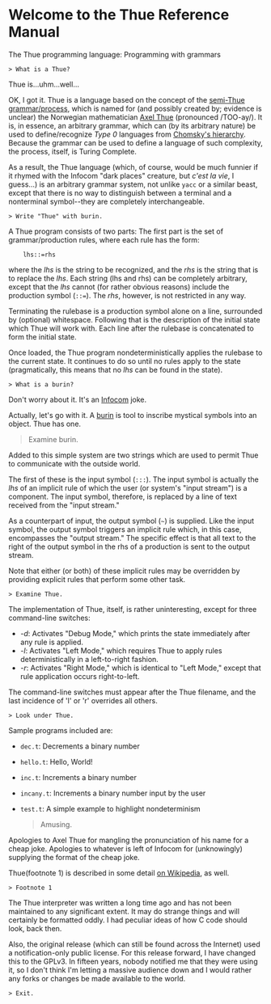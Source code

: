 Welcome to the Thue Reference Manual
====================================

The Thue programming language:  Programming with grammars

    > What is a Thue?

Thue is...uhm...well...

OK, I got it.  Thue is a language based on the concept of the [semi-Thue grammar/process](https://en.wikipedia.org/wiki/Semi-Thue_system), which is named for (and possibly created by; evidence is unclear) the Norwegian mathematician [Axel Thue](https://en.wikipedia.org/wiki/Axel_Thue) (pronounced /TOO-ay/).  It is, in essence, an arbitrary grammar, which can (by its arbitrary nature) be used to define/recognize _Type 0_ languages from [Chomsky's hierarchy](https://en.wikipedia.org/wiki/Chomsky_hierarchy).  Because the grammar can be used to define a language of such complexity, the process, itself, is Turing Complete.

As a result, the Thue language (which, of course, would be much funnier if it rhymed with the Infocom "dark places" creature, but _c'est la vie_, I guess...) is an arbitrary grammar system, not unlike `yacc` or a similar beast, except that there is no way to distinguish between a terminal and a nonterminal symbol--they are completely interchangeable.

    > Write "Thue" with burin.

A Thue program consists of two parts:  The first part is the set of grammar/production rules, where each rule has the form:

        lhs::=rhs

where the _lhs_ is the string to be recognized, and the _rhs_ is the string that is to replace the _lhs_.  Each string (lhs and rhs) can be completely arbitrary, except that the _lhs_ cannot (for rather obvious reasons) include the production symbol (`::=`).  The _rhs_, however, is not restricted in any way.

Terminating the rulebase is a production symbol alone on a line, surrounded by (optional) whitespace.  Following that is the description of the initial state which Thue will work with.  Each line after the rulebase is concatenated to form the initial state.

Once loaded, the Thue program nondeterministically applies the rulebase to the current state.  It continues to do so until no rules apply to the state (pragmatically, this means that no _lhs_ can be found in the state).

    > What is a burin?

Don't worry about it.  It's an [Infocom](https://en.wikipedia.org/wiki/Infocom) joke.

Actually, let's go with it.  A [burin](https://en.wikipedia.org/wiki/Burin) is tool to inscribe mystical symbols into an object.  Thue has one.

> Examine burin.

Added to this simple system are two strings which are used to permit Thue to communicate with the outside world.

The first of these is the input symbol (`:::`).  The input symbol is actually the _lhs_ of an implicit rule of which the user (or system's "input stream") is a component.  The input symbol, therefore, is replaced by a line of text received from the "input stream."

As a counterpart of input, the output symbol (`~`) is supplied.  Like the input symbol, the output symbol triggers an implicit rule which, in this case, encompasses the "output stream."  The specific effect is that all text to the right of the output symbol in the rhs of a production is sent to the output stream.

Note that either (or both) of these implicit rules may be overridden by providing explicit rules that perform some other task.

    > Examine Thue.

The implementation of Thue, itself, is rather uninteresting, except for
three command-line switches:

 - _-d_:  Activates "Debug Mode," which prints the state immediately after any rule is applied.
 - _-l_:  Activates "Left Mode," which requires Thue to apply rules deterministically in a left-to-right fashion.
 - _-r_:  Activates "Right Mode," which is identical to "Left Mode," except that rule application occurs right-to-left.

The command-line switches must appear after the Thue filename, and the last incidence of 'l' or 'r' overrides all others.

    > Look under Thue.

Sample programs included are:

 - `dec.t`:  Decrements a binary number
 - `hello.t`:  Hello, World!
 - `inc.t`:  Increments a binary number
 - `incany.t`:  Increments a binary number input by the user
 - `test.t`:  A simple example to highlight nondeterminism

    > Amusing.

Apologies to Axel Thue for mangling the pronunciation of his name for a cheap joke.  Apologies to whatever is left of Infocom for (unknowingly) supplying the format of the cheap joke.

Thue(footnote 1) is described in some detail [on Wikipedia](https://en.wikipedia.org/wiki/Thue_%28programming_language%29), as well.

    > Footnote 1

The Thue interpreter was written a long time ago and has not been maintained to any significant extent.  It may do strange things and will certainly be formatted oddly.  I had peculiar ideas of how C code should look, back then.

Also, the original release (which can still be found across the Internet) used a notification-only public license.  For this release forward, I have changed this to the GPLv3.  In fifteen years, nobody notified me that they were using it, so I don't think I'm letting a massive audience down and I would rather any forks or changes be made available to the world.

    > Exit.

